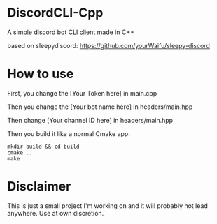 # DiscordCLI-Cpp
A simple discord bot CLI client made in C++


based on sleepydiscord: https://github.com/yourWaifu/sleepy-discord

# How to use
First, you change the [Your Token here] in main.cpp

Then you change the [Your bot name here] in headers/main.hpp

Then change [Your channel ID here] in headers/main.hpp

Then you build it like a normal Cmake app:

```
mkdir build && cd build
cmake ..
make

```

# Disclaimer
This is just a small project I'm working on and it will probably not lead anywhere.
Use at own discretion.
